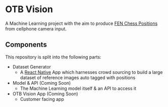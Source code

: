 # OTB Vision

A Machine Learning project with the aim to produce [FEN Chess Positions]() from cellphone camera input.

## Components

This repository is split into the following parts:
- Dataset Generator
    - A [React Native]() App which harnesses crowd sourcing to build a large dataset of reference images auto tagged with positions
- Model & API (Coming Soon)
    - The Machine Learning model itself & an API to access it
- OTB Vision App (Coming Soon)
    - Customer facing app
